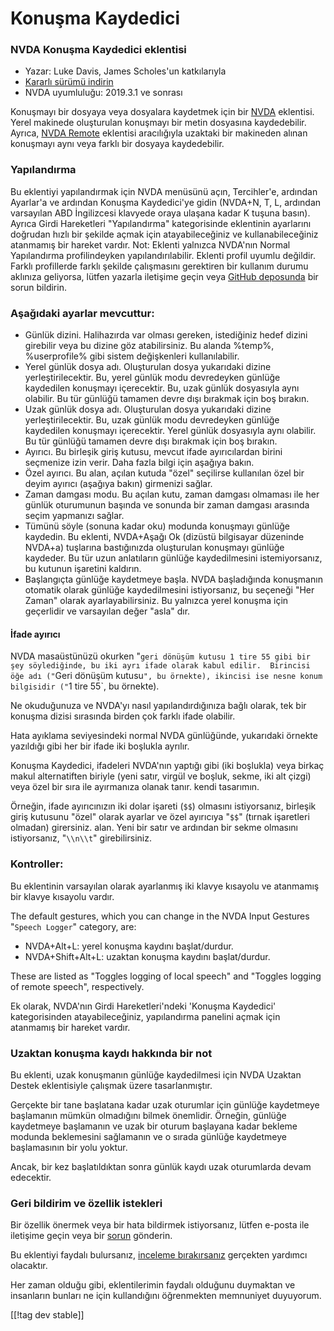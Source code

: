 # Konuşma Kaydedici #

### NVDA Konuşma Kaydedici eklentisi

* Yazar: Luke Davis, James Scholes'un katkılarıyla
* [Kararlı sürümü indirin][1]
* NVDA uyumluluğu: 2019.3.1 ve sonrası

Konuşmayı bir dosyaya veya dosyalara kaydetmek için bir [NVDA][3]
eklentisi. Yerel makinede oluşturulan konuşmayı bir metin dosyasına
kaydedebilir. Ayrıca, [NVDA Remote][5] eklentisi aracılığıyla uzaktaki bir
makineden alınan konuşmayı aynı veya farklı bir dosyaya kaydedebilir.

### Yapılandırma

Bu eklentiyi yapılandırmak için NVDA menüsünü açın, Tercihler'e, ardından
Ayarlar'a ve ardından Konuşma Kaydedici'ye gidin (NVDA+N, T, L, ardından
varsayılan ABD İngilizcesi klavyede oraya ulaşana kadar K tuşuna
basın). Ayrıca Girdi Hareketleri "Yapılandırma" kategorisinde eklentinin
ayarlarını doğrudan hızlı bir şekilde açmak için atayabileceğiniz ve
kullanabileceğiniz atanmamış bir hareket vardır. Not: Eklenti yalnızca
NVDA'nın Normal Yapılandırma profilindeyken yapılandırılabilir. Eklenti
profil uyumlu değildir. Farklı profillerde farklı şekilde çalışmasını
gerektiren bir kullanım durumu aklınıza geliyorsa, lütfen yazarla iletişime
geçin veya [GitHub deposunda][2] bir sorun bildirin.

### Aşağıdaki ayarlar mevcuttur:

* Günlük dizini. Halihazırda var olması gereken, istediğiniz hedef dizini
  girebilir veya bu dizine göz atabilirsiniz. Bu alanda %temp%,
  %userprofile% gibi sistem değişkenleri kullanılabilir.
* Yerel günlük dosya adı. Oluşturulan dosya yukarıdaki dizine
  yerleştirilecektir. Bu, yerel günlük modu devredeyken günlüğe kaydedilen
  konuşmayı içerecektir. Bu, uzak günlük dosyasıyla aynı olabilir. Bu tür
  günlüğü tamamen devre dışı bırakmak için boş bırakın.
* Uzak günlük dosya adı. Oluşturulan dosya yukarıdaki dizine
  yerleştirilecektir. Bu, uzak günlük modu devredeyken günlüğe kaydedilen
  konuşmayı içerecektir. Yerel günlük dosyasıyla aynı olabilir. Bu tür
  günlüğü tamamen devre dışı bırakmak için boş bırakın.
* Ayırıcı. Bu birleşik giriş kutusu, mevcut ifade ayırıcılardan birini
  seçmenize izin verir. Daha fazla bilgi için aşağıya bakın.
* Özel ayırıcı. Bu alan, açılan kutuda "özel" seçilirse kullanılan özel bir
  deyim ayırıcı (aşağıya bakın) girmenizi sağlar.
* Zaman damgası modu. Bu açılan kutu, zaman damgası olmaması ile her günlük
  oturumunun başında ve sonunda bir zaman damgası arasında seçim yapmanızı
  sağlar.
* Tümünü söyle (sonuna kadar oku) modunda konuşmayı günlüğe kaydedin. Bu
  eklenti, NVDA+Aşağı Ok (dizüstü bilgisayar düzeninde NVDA+a) tuşlarına
  bastığınızda oluşturulan konuşmayı günlüğe kaydeder. Bu tür uzun
  anlatıların günlüğe kaydedilmesini istemiyorsanız, bu kutunun işaretini
  kaldırın.
* Başlangıçta günlüğe kaydetmeye başla. NVDA başladığında konuşmanın
  otomatik olarak günlüğe kaydedilmesini istiyorsanız, bu seçeneği "Her
  Zaman" olarak ayarlayabilirsiniz. Bu yalnızca yerel konuşma için
  geçerlidir ve varsayılan değer "asla" dır.

#### İfade ayırıcı

NVDA masaüstünüzü okurken "`geri dönüşüm kutusu 1 tire 55 gibi bir şey
söylediğinde, bu iki ayrı ifade olarak kabul edilir.  Birincisi öğe adı
("`Geri dönüşüm kutusu`", bu örnekte), ikincisi ise nesne konum bilgisidir
("`1 tire 55`, bu örnekte).

Ne okuduğunuza ve NVDA'yı nasıl yapılandırdığınıza bağlı olarak, tek bir
konuşma dizisi sırasında birden çok farklı ifade olabilir.

Hata ayıklama seviyesindeki normal NVDA günlüğünde, yukarıdaki örnekte
yazıldığı gibi her bir ifade iki boşlukla ayrılır.

Konuşma Kaydedici, ifadeleri NVDA'nın yaptığı gibi (iki boşlukla) veya
birkaç makul alternatiften biriyle (yeni satır, virgül ve boşluk, sekme, iki
alt çizgi) veya özel bir sıra ile ayırmanıza olanak tanır. kendi tasarımın.

Örneğin, ifade ayırıcınızın iki dolar işareti (`$$`) olmasını istiyorsanız,
birleşik giriş kutusunu "özel" olarak ayarlar ve özel ayırıcıya "`$$`"
(tırnak işaretleri olmadan) girersiniz. alan. Yeni bir satır ve ardından bir
sekme olmasını istiyorsanız, "`\\n\\t`" girebilirsiniz.

### Kontroller:

Bu eklentinin varsayılan olarak ayarlanmış iki klavye kısayolu ve atanmamış
bir klavye kısayolu vardır.

The default gestures, which you can change in the NVDA Input Gestures
"`Speech Logger`" category, are:

* NVDA+Alt+L: yerel konuşma kaydını başlat/durdur.
* NVDA+Shift+Alt+L: uzaktan konuşma kaydını başlat/durdur.

These are listed as "Toggles logging of local speech" and "Toggles logging
of remote speech", respectively.

Ek olarak, NVDA'nın Girdi Hareketleri'ndeki 'Konuşma Kaydedici'
kategorisinden atayabileceğiniz, yapılandırma panelini açmak için atanmamış
bir hareket vardır.

### Uzaktan konuşma kaydı hakkında bir not

Bu eklenti, uzak konuşmanın günlüğe kaydedilmesi için NVDA Uzaktan Destek
eklentisiyle çalışmak üzere tasarlanmıştır.

Gerçekte bir tane başlatana kadar uzak oturumlar için günlüğe kaydetmeye
başlamanın mümkün olmadığını bilmek önemlidir. Örneğin, günlüğe kaydetmeye
başlamanın ve uzak bir oturum başlayana kadar bekleme modunda beklemesini
sağlamanın ve o sırada günlüğe kaydetmeye başlamasının bir yolu yoktur.

Ancak, bir kez başlatıldıktan sonra günlük kaydı uzak oturumlarda devam
edecektir.

### Geri bildirim ve özellik istekleri

Bir özellik önermek veya bir hata bildirmek istiyorsanız, lütfen e-posta ile
iletişime geçin veya bir [sorun][2] gönderin.

Bu eklentiyi faydalı bulursanız, [inceleme bırakırsanız][4]  gerçekten
yardımcı olacaktır.

Her zaman olduğu gibi, eklentilerimin faydalı olduğunu duymaktan ve
insanların bunları ne için kullandığını öğrenmekten memnuniyet duyuyorum.

[[!tag dev stable]]

[1]: https://www.nvaccess.org/addonStore/legacy?file=speechLogger

[2]: https://github.com/opensourcesys/speechLogger/issues/new

[3]: https://nvaccess.org/

[4]: https://github.com/nvaccess/addon-datastore/discussions/2636

[5]: https://nvdaremote.com/

